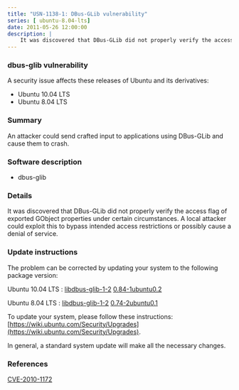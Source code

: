```yaml
---
title: "USN-1138-1: DBus-GLib vulnerability"
series: [ ubuntu-8.04-lts]
date: 2011-05-26 12:00:00
description: |
    It was discovered that DBus-GLib did not properly verify the access flag of exported GObject properties under certain circumstances. A local attacker could exploit this to bypass intended access restrictions or possibly cause a denial of service. 
--- 
```

 
### dbus-glib vulnerability

A security issue affects these releases of Ubuntu and its derivatives:

* Ubuntu 10.04 LTS
* Ubuntu 8.04 LTS

### Summary

An attacker could send crafted input to applications using DBus-GLib and cause them to crash.

### Software description

* dbus-glib 

### Details

It was discovered that DBus-GLib did not properly verify the access flag of exported GObject properties under certain circumstances. A local attacker could exploit this to bypass intended access restrictions or possibly cause a denial of service. 

### Update instructions

The problem can be corrected by updating your system to the following package version:

Ubuntu 10.04 LTS
 : [libdbus-glib-1-2](https://launchpad.net/ubuntu/+source/dbus-glib) <span> [0.84-1ubuntu0.2](https://launchpad.net/ubuntu/+source/dbus-glib/0.84-1ubuntu0.2) </span> 

Ubuntu 8.04 LTS
 : [libdbus-glib-1-2](https://launchpad.net/ubuntu/+source/dbus-glib) <span> [0.74-2ubuntu0.1](https://launchpad.net/ubuntu/+source/dbus-glib/0.74-2ubuntu0.1) </span> 

To update your system, please follow these instructions: [https://wiki.ubuntu.com/Security/Upgrades](https://wiki.ubuntu.com/Security/Upgrades).

In general, a standard system update will make all the necessary changes. 

### References

 [CVE-2010-1172](http://people.ubuntu.com/~ubuntu-security/cve/CVE-2010-1172)
 
